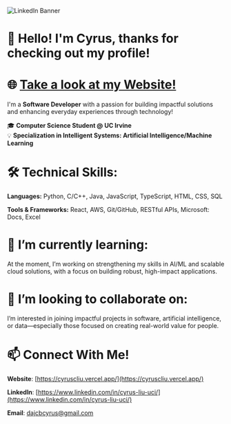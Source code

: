![LinkedIn Banner](https://github.com/CyrsLiu/CyrusLiu/blob/ec8d8608392c63db550848128449cf1b1d151b29/Abstract%20Technology%20Profile%20LinkedIn%20Banner.png)

# 👋 Hello! I'm Cyrus, thanks for checking out my profile!

# **🌐 [Take a look at my Website!](https://cyruscliu.vercel.app/)**

I'm a **Software Developer** with a passion for building impactful solutions and enhancing everyday experiences through technology!

🎓 **Computer Science Student @ UC Irvine**  
💡 **Specialization in Intelligent Systems: Artificial Intelligence/Machine Learning**  

# 🛠 Technical Skills:
**Languages:** Python, C/C++, Java, JavaScript, TypeScript, HTML, CSS, SQL

**Tools & Frameworks:** React, AWS, Git/GitHub, RESTful APIs, Microsoft: Docs, Excel

# 🌱 I’m currently learning:
At the moment, I’m working on strengthening my skills in AI/ML and scalable cloud solutions, with a focus on building robust, high-impact applications.

# 👯 I’m looking to collaborate on:
I’m interested in joining impactful projects in software, artificial intelligence, or data—especially those focused on creating real-world value for people.

# 📫 Connect With Me!
**Website**: [https://cyruscliu.vercel.app/](https://cyruscliu.vercel.app/)

**LinkedIn**: [https://www.linkedin.com/in/cyrus-liu-uci/](https://www.linkedin.com/in/cyrus-liu-uci/)

**Email**: [dajcbcyrus@gmail.com](mailto:dajcbcyrus@gmail.com)
